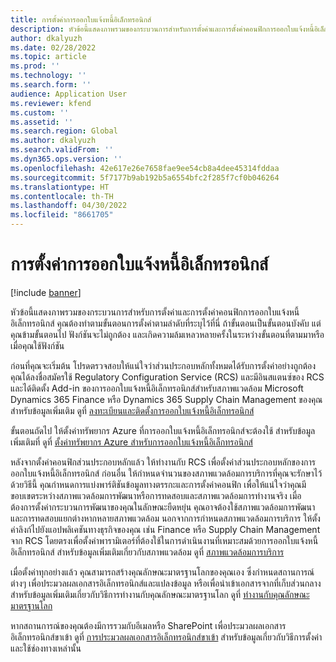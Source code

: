 ```yaml
---
title: การตั้งค่าการออกใบแจ้งหนี้อิเล็กทรอนิกส์
description: หัวข้อนี้แสดงภาพรวมของกระบวนการสำหรับการตั้งค่าและการตั้งค่าคอนฟิกการออกใบแจ้งหนี้อิเล็กทรอนิกส์
author: dkalyuzh
ms.date: 02/28/2022
ms.topic: article
ms.prod: ''
ms.technology: ''
ms.search.form: ''
audience: Application User
ms.reviewer: kfend
ms.custom: ''
ms.assetid: ''
ms.search.region: Global
ms.author: dkalyuzh
ms.search.validFrom: ''
ms.dyn365.ops.version: ''
ms.openlocfilehash: 42e617e26e7658fae9ee54cb8a4dee45314fddaa
ms.sourcegitcommit: 5f7177b9ab192b5a6554bfc2f285f7cf0b046264
ms.translationtype: HT
ms.contentlocale: th-TH
ms.lasthandoff: 04/30/2022
ms.locfileid: "8661705"
---
```

# <a name="electronic-invoicing-setup"></a>การตั้งค่าการออกใบแจ้งหนี้อิเล็กทรอนิกส์

[!include [banner](../includes/banner.md)]

หัวข้อนี้แสดงภาพรวมของกระบวนการสำหรับการตั้งค่าและการตั้งค่าคอนฟิกการออกใบแจ้งหนี้อิเล็กทรอนิกส์ คุณต้องทำตามขั้นตอนการตั้งค่าตามลำดับที่ระบุไว้ที่นี่ ถ้าขั้นตอนเป็นขั้นตอนบังคับ แต่คุณข้ามขั้นตอนไป ฟังก์ชันจะไม่ถูกต้อง และเกิดความล้มเหลวหลายครั้งในระหว่างขั้นตอนที่ตามมาหรือเมื่อคุณใช้ฟังก์ชัน 

ก่อนที่คุณจะเริ่มต้น โปรดตรวจสอบให้แน่ใจว่าส่วนประกอบหลักทั้งหมดได้รับการตั้งค่าอย่างถูกต้อง คุณได้ลงชื่อสมัครใช้ Regulatory Configuration Service (RCS) และมีอินสแตนซ์ของ RCS และได้ติดตั้ง Add-in ของการออกใบแจ้งหนี้อิเล็กทรอนิกส์สำหรับสภาพแวดล้อม Microsoft Dynamics 365 Finance หรือ Dynamics 365 Supply Chain Management ของคุณ สำหรับข้อมูลเพิ่มเติม ดูที่ [ลงทะเบียนและติดตั้งการออกใบแจ้งหนี้อิเล็กทรอนิกส์](e-invoicing-install-add-in-microservices-lcs.md)

ขั้นตอนถัดไป ให้ตั้งค่าทรัพยากร Azure ที่การออกใบแจ้งหนี้อิเล็กทรอนิกส์จะต้องใช้ สำหรับข้อมูลเพิ่มเติมที่ ดูที่ [ตั้งค่าทรัพยากร Azure สำหรับการออกใบแจ้งหนี้อิเล็กทรอนิกส์](e-invoicing-set-up-azure-resources.md)

หลังจากตั้งค่าคอนฟิกส่วนประกอบหลักแล้ว ให้ทำงานกับ RCS เพื่อตั้งค่าส่วนประกอบหลักของการออกใบแจ้งหนี้อิเล็กทรอนิกส์ ก่อนอื่น ให้กําหนดจํานวนของสภาพแวดล้อมการบริการที่คุณจะรักษาไว้ ด้วยวิธีนี้ คุณกําหนดการแบ่งพาร์ติชันข้อมูลทางตรรกะและการตั้งค่าคอนฟิก เพื่อให้แน่ใจว่าคุณมีขอบเขตระหว่างสภาพแวดล้อมการพัฒนาหรือการทดสอบและสภาพแวดล้อมการทำงานจริง เมื่อต้องการตั้งค่ากระบวนการพัฒนาของคุณในลักษณะยืดหยุ่น คุณอาจต้องใช้สภาพแวดล้อมการพัฒนาและการทดสอบแยกต่างหากหลายสภาพแวดล้อม นอกจากการกำหนดสภาพแวดล้อมการบริการ ให้ตั้งค่าลิงก์ไปยังแอปพลิเคชันทางธุรกิจของคุณ เช่น Finance หรือ Supply Chain Management จาก RCS โดยตรงเพื่อตั้งค่าพารามิเตอร์ที่ต้องใช้ในการดําเนินงานที่เหมาะสมด้วยการออกใบแจ้งหนี้อิเล็กทรอนิกส์ สำหรับข้อมูลเพิ่มเติมเกี่ยวกับสภาพแวดล้อม ดูที่ [สภาพแวดล้อมการบริการ](e-invoicing-service-environments.md)

เมื่อตั้งค่าทุกอย่างแล้ว คุณสามารถสร้างคุณลักษณะมาตรฐานโลกของคุณเอง ซึ่งกําหนดสถานการณ์ต่างๆ เพื่อประมวลผลเอกสารอิเล็กทรอนิกส์และแปลงข้อมูล หรือเพื่อนําเข้าเอกสารจากที่เก็บส่วนกลาง สำหรับข้อมูลเพิ่มเติมเกี่ยวกับวิธีการทำงานกับคุณลักษณะมาตรฐานโลก ดูที่ [ทำงานกับคุณลักษณะมาตรฐานโลก](e-invoicing-working-globalization-features.md)

หากสถานการณ์ของคุณต้องมีการรวมกับอีเมลหรือ SharePoint เพื่อประมวลผลเอกสารอิเล็กทรอนิกส์ขาเข้า ดูที่ [การประมวลผลเอกสารอิเล็กทรอนิกส์ขาเข้า](e-invoicing-process-incoming-electronic-documents.md) สำหรับข้อมูลเกี่ยวกับวิธีการตั้งค่าและใช้ช่องทางเหล่านั้น
